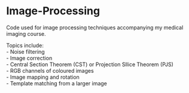 # Image-Processing
Code used for image processing techniques accompanying my medical imaging course.

Topics include: <br />
          - Noise filtering <br /> 
          - Image correction <br />
          - Central Section Theorem (CST) or Projection Sllice Theorem (PJS) <br />
          - RGB channels of coloured images <br />
          - Image mapping and rotation <br />
          - Template matching from a larger image <br />
